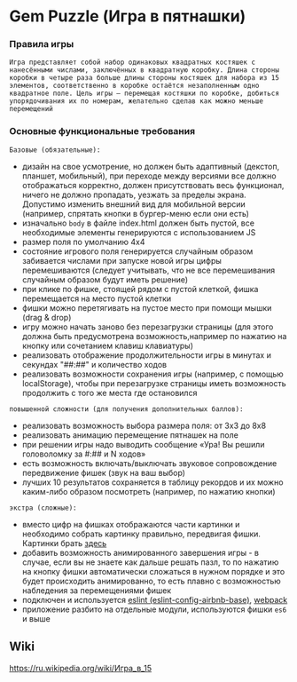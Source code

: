 # Gem Puzzle (Игра в пятнашки)

### Правила игры
`Игра представляет собой набор одинаковых квадратных костяшек с нанесёнными числами, заключённых в квадратную коробку. Длина стороны коробки в четыре раза больше длины стороны костяшек для набора из 15 элементов, соответственно в коробке остаётся незаполненным одно квадратное поле. Цель игры — перемещая костяшки по коробке, добиться упорядочивания их по номерам, желательно сделав как можно меньше перемещений`

### Основные функциональные требования
  `Базовые (обязательные):`
  - дизайн на свое усмотрение, но должен быть адаптивный (декстоп, планшет, мобильный), при переходе между версиями все должно отображаться корректно, должен присутствовать весь функционал, ничего не должно пропадать, уезжать за пределы экрана. Допустимо изменить внешний вид для мобильной версии (например, спрятать кнопки в бургер-меню если они есть)
  - изначально `body` в файле index.html должен быть пустой, все необходимые элементы генерируются с использованием JS
  - размер поля по умолчанию 4х4
  - состояние игрового поля генерируется случайным образом забивается числами при запуске новой игры цифры перемешиваются (следует учитывать, что не все перемешивания случайным образом будут иметь решение)
  - при клике по фишке, стоящей рядом с пустой клеткой, фишка перемещается на место пустой клетки
  - фишки можно перетягивать на пустое место при помощи мышки (drag & drop)
  - игру можно начать заново без перезагрузки страницы (для этого должна быть предусмотрена возможность,например по нажатию на кнопку или сочетанием клавиш клавиатуры)
  - реализовать отображение продолжительности игры в минутах и секундах "##:##" и количество ходов
  - реализовать возможности сохранения игры (например, с помощью localStorage), чтобы при перезагрузке страницы иметь возможность продолжить с того же места где остановился

  `повышенной сложности (для получения дополнительных баллов):`
  - реализовать возможность выбора размера поля: от 3х3 до 8х8
  - реализовать анимацию перемещение пятнашек на поле
  - при решении игры надо выводить сообщение «Ура! Вы решили головоломку за #:## и N ходов»
  - есть возможность включать/выключать звуковое сопровождение передвижение фишек (звук на ваш выбор)
  - лучших 10 результатов сохраняется в таблицу рекордов и их можно каким-либо образом посмотреть (например, по нажатию кнопки)

  `экстра (сложные):`
  - вместо цифр на фишках отображаются части картинки и необходимо собрать картинку правильно, передвигая фишки. Картинки брать [здесь](https://github.com/irinainina/image-data/tree/master/box)
  - добавить возможность анимированного завершения игры - в случае, если вы не знаете как дальше решать пазл, то по нажатию на кнопку фишки автоматически сложаться в нужном порядке и это будет происходить анимированно, то есть плавно с возможностью набледения за перемещениями фишек 
  - подключен и используется [eslint (eslint-config-airbnb-base)](https://eslint.org/), [webpack](https://webpack.js.org/)
  - приложение разбито на отдельные модули, используются фишки `es6` и выше

## Wiki
https://ru.wikipedia.org/wiki/Игра_в_15

